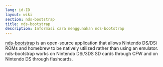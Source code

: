 ```yaml
---
lang: id-ID
layout: wiki
section: nds-bootstrap
title: nds-bootstrap
description: Informasi cara menggunakan nds-bootstrap
---
```


[nds-bootstrap](https://github.com/DS-Homebrew/nds-bootstrap) is an open-source application that allows Nintendo DS/DSi ROMs and homebrew to be natively utilized rather than using an emulator. nds-bootstrap works on Nintendo DSi/3DS SD cards through CFW and on Nintendo DS through flashcards.
